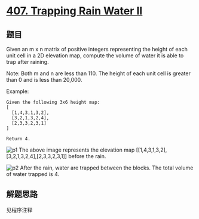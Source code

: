 # [407. Trapping Rain Water II](https://leetcode.com/problems/trapping-rain-water-ii/)

## 题目

Given an m x n matrix of positive integers representing the height of each unit cell in a 2D elevation map, compute the volume of water it is able to trap after raining.

Note:
Both m and n are less than 110. The height of each unit cell is greater than 0 and is less than 20,000.

Example:

```text
Given the following 3x6 height map:
[
  [1,4,3,1,3,2],
  [3,2,1,3,2,4],
  [2,3,3,2,3,1]
]

Return 4.
```

![p1](https://leetcode.com/static/images/problemset/rainwater_empty.png)
The above image represents the elevation map [[1,4,3,1,3,2],[3,2,1,3,2,4],[2,3,3,2,3,1]] before the rain.

![p2](https://leetcode.com/static/images/problemset/rainwater_fill.png)
After the rain, water are trapped between the blocks. The total volume of water trapped is 4.

## 解题思路

见程序注释

